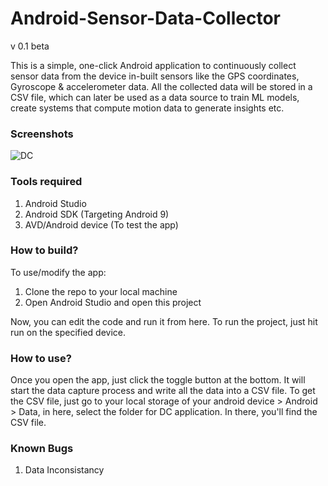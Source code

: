 # Android-Sensor-Data-Collector
v 0.1 beta

This is a simple, one-click Android application to continuously collect sensor data from the device in-built sensors like the GPS coordinates, Gyroscope & accelerometer data. All the collected data will be stored in a CSV file, which can later be used as a data source to train ML models, create systems that compute motion data to generate insights etc.

### Screenshots

![DC](https://user-images.githubusercontent.com/21107275/123445126-381c1380-d5f5-11eb-9107-11d9b91d1699.jpg)

### Tools required

1. Android Studio
2. Android SDK (Targeting Android 9)
3. AVD/Android device (To test the app)

### How to build?

To use/modify the app:

1. Clone the repo to your local machine
2. Open Android Studio and open this project

Now, you can edit the code and run it from here.
To run the project, just hit run on the specified device.

### How to use?

Once you open the app, just click the toggle button at the bottom. It will start the data capture process and write all the data into a CSV file.
To get the CSV file, just go to your local storage of your android device > Android > Data, in here, select the folder for DC application. In there, you'll find the CSV file.

### Known Bugs

1. Data Inconsistancy
